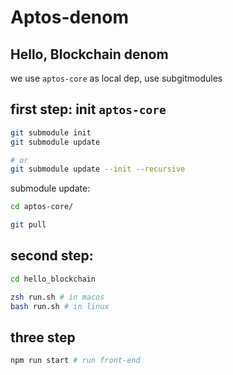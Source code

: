 # Aptos-denom 

## Hello, Blockchain denom  

we use `aptos-core` as local dep, use subgitmodules 

## first step: init `aptos-core` 

```bash
git submodule init 
git submodule update

# or 
git submodule update --init --recursive  
```

submodule update: 
```bash
cd aptos-core/ 

git pull
```

## second step: 
```bash
cd hello_blockchain

zsh run.sh # in macos
bash run.sh # in linux 
```

## three step
```bash
npm run start # run front-end 
```